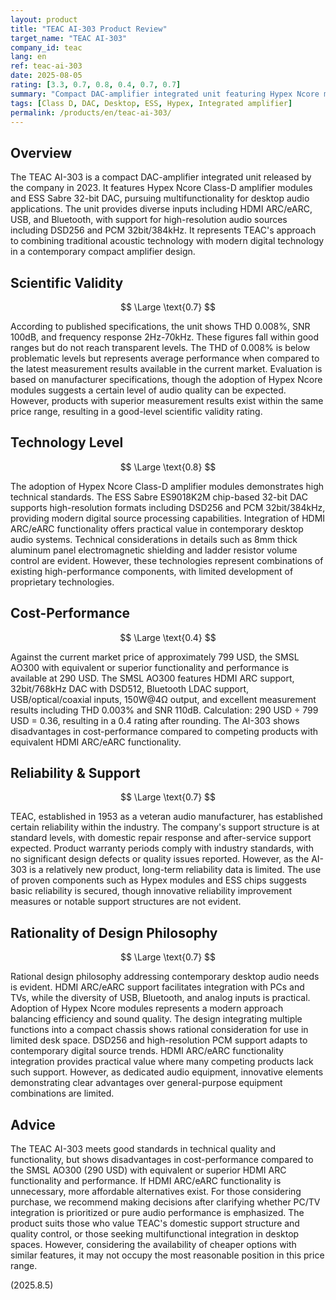 ```yaml
---
layout: product
title: "TEAC AI-303 Product Review"
target_name: "TEAC AI-303"
company_id: teac
lang: en
ref: teac-ai-303
date: 2025-08-05
rating: [3.3, 0.7, 0.8, 0.4, 0.7, 0.7]
summary: "Compact DAC-amplifier integrated unit featuring Hypex Ncore module. While incorporating high-quality technology, cost-performance shows room for improvement when compared to products with equivalent functionality."
tags: [Class D, DAC, Desktop, ESS, Hypex, Integrated amplifier]
permalink: /products/en/teac-ai-303/
---
```

## Overview

The TEAC AI-303 is a compact DAC-amplifier integrated unit released by the company in 2023. It features Hypex Ncore Class-D amplifier modules and ESS Sabre 32-bit DAC, pursuing multifunctionality for desktop audio applications. The unit provides diverse inputs including HDMI ARC/eARC, USB, and Bluetooth, with support for high-resolution audio sources including DSD256 and PCM 32bit/384kHz. It represents TEAC's approach to combining traditional acoustic technology with modern digital technology in a contemporary compact amplifier design.

## Scientific Validity

$$ \Large \text{0.7} $$

According to published specifications, the unit shows THD 0.008%, SNR 100dB, and frequency response 2Hz-70kHz. These figures fall within good ranges but do not reach transparent levels. The THD of 0.008% is below problematic levels but represents average performance when compared to the latest measurement results available in the current market. Evaluation is based on manufacturer specifications, though the adoption of Hypex Ncore modules suggests a certain level of audio quality can be expected. However, products with superior measurement results exist within the same price range, resulting in a good-level scientific validity rating.

## Technology Level

$$ \Large \text{0.8} $$

The adoption of Hypex Ncore Class-D amplifier modules demonstrates high technical standards. The ESS Sabre ES9018K2M chip-based 32-bit DAC supports high-resolution formats including DSD256 and PCM 32bit/384kHz, providing modern digital source processing capabilities. Integration of HDMI ARC/eARC functionality offers practical value in contemporary desktop audio systems. Technical considerations in details such as 8mm thick aluminum panel electromagnetic shielding and ladder resistor volume control are evident. However, these technologies represent combinations of existing high-performance components, with limited development of proprietary technologies.

## Cost-Performance

$$ \Large \text{0.4} $$

Against the current market price of approximately 799 USD, the SMSL AO300 with equivalent or superior functionality and performance is available at 290 USD. The SMSL AO300 features HDMI ARC support, 32bit/768kHz DAC with DSD512, Bluetooth LDAC support, USB/optical/coaxial inputs, 150W@4Ω output, and excellent measurement results including THD 0.003% and SNR 110dB. Calculation: 290 USD ÷ 799 USD = 0.36, resulting in a 0.4 rating after rounding. The AI-303 shows disadvantages in cost-performance compared to competing products with equivalent HDMI ARC/eARC functionality.

## Reliability & Support

$$ \Large \text{0.7} $$

TEAC, established in 1953 as a veteran audio manufacturer, has established certain reliability within the industry. The company's support structure is at standard levels, with domestic repair response and after-service support expected. Product warranty periods comply with industry standards, with no significant design defects or quality issues reported. However, as the AI-303 is a relatively new product, long-term reliability data is limited. The use of proven components such as Hypex modules and ESS chips suggests basic reliability is secured, though innovative reliability improvement measures or notable support structures are not evident.

## Rationality of Design Philosophy

$$ \Large \text{0.7} $$

Rational design philosophy addressing contemporary desktop audio needs is evident. HDMI ARC/eARC support facilitates integration with PCs and TVs, while the diversity of USB, Bluetooth, and analog inputs is practical. Adoption of Hypex Ncore modules represents a modern approach balancing efficiency and sound quality. The design integrating multiple functions into a compact chassis shows rational consideration for use in limited desk space. DSD256 and high-resolution PCM support adapts to contemporary digital source trends. HDMI ARC/eARC functionality integration provides practical value where many competing products lack such support. However, as dedicated audio equipment, innovative elements demonstrating clear advantages over general-purpose equipment combinations are limited.

## Advice

The TEAC AI-303 meets good standards in technical quality and functionality, but shows disadvantages in cost-performance compared to the SMSL AO300 (290 USD) with equivalent or superior HDMI ARC functionality and performance. If HDMI ARC/eARC functionality is unnecessary, more affordable alternatives exist. For those considering purchase, we recommend making decisions after clarifying whether PC/TV integration is prioritized or pure audio performance is emphasized. The product suits those who value TEAC's domestic support structure and quality control, or those seeking multifunctional integration in desktop spaces. However, considering the availability of cheaper options with similar features, it may not occupy the most reasonable position in this price range.

(2025.8.5)
